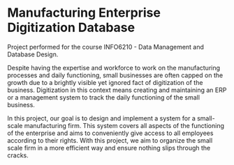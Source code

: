 # Manufacturing Enterprise Digitization Database

Project performed for the course INFO6210 - Data Management and Database Design.

Despite having the expertise and workforce to work on the manufacturing processes and daily functioning, small businesses are often capped on the growth due to a brightly visible yet ignored fact of digitization of the business. Digitization in this context means creating and maintaining an ERP or a management system to track the daily functioning of the small business.

In this project, our goal is to design and implement a system for a small-scale manufacturing firm. This system covers all aspects of the functioning of the enterprise and aims to conveniently give access to all employees according to their rights. With this project, we aim to organize the small scale firm in a more efficient way and ensure nothing slips through the cracks.

